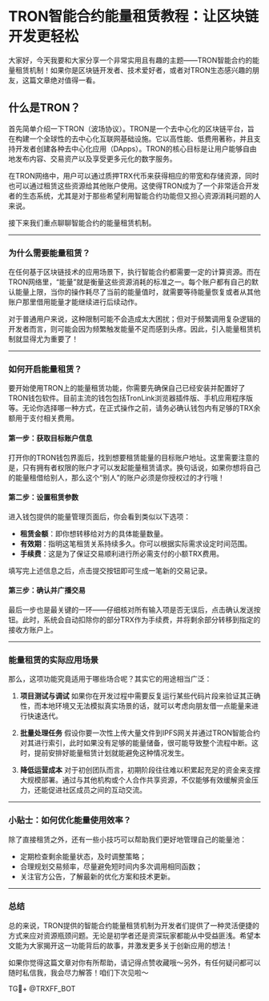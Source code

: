 # TRON智能合约能量租赁教程：让区块链开发更轻松

大家好，今天我要和大家分享一个非常实用且有趣的主题——TRON智能合约的能量租赁机制！如果你是区块链开发者、技术爱好者，或者对TRON生态感兴趣的朋友，这篇文章绝对值得一看。

## 什么是TRON？

首先简单介绍一下TRON（波场协议）。TRON是一个去中心化的区块链平台，旨在构建一个全球性的去中心化互联网基础设施。它以高性能、低费用著称，并且支持开发者创建各种去中心化应用（DApps）。TRON的核心目标是让用户能够自由地发布内容、交易资产以及享受更多元化的数字服务。

在TRON网络中，用户可以通过质押TRX代币来获得相应的带宽和存储资源，同时也可以通过租赁这些资源给其他账户使用。这使得TRON成为了一个非常适合开发者的生态系统，尤其是对于那些希望利用智能合约功能但又担心资源消耗问题的人来说。

接下来我们重点聊聊智能合约的能量租赁机制。

---

### 为什么需要能量租赁？

在任何基于区块链技术的应用场景下，执行智能合约都需要一定的计算资源。而在TRON网络里，“能量”就是衡量这些资源消耗的标准之一。每个账户都有自己的默认能量上限，当你的操作耗尽了当前的能量值时，就需要等待能量恢复或者从其他账户那里借用能量才能继续进行后续动作。

对于普通用户来说，这种限制可能不会造成太大困扰；但对于频繁调用复杂逻辑的开发者而言，则可能会因为频繁触发能量不足而感到头疼。因此，引入能量租赁机制就显得尤为重要了！

---

### 如何开启能量租赁？

要开始使用TRON上的能量租赁功能，你需要先确保自己已经安装并配置好了TRON钱包软件。目前主流的钱包包括TronLink浏览器插件版、手机应用程序版等。无论你选择哪一种方式，在正式操作之前，请务必确认钱包内有足够的TRX余额用于支付相关费用。

#### 第一步：获取目标账户信息
打开你的TRON钱包界面后，找到想要租赁能量的目标账户地址。这里需要注意的是，只有拥有者权限的账户才可以发起能量租赁请求。换句话说，如果你想将自己的能量租借给别人，那么这个“别人”的账户必须是你授权过的才行哦！

#### 第二步：设置租赁参数
进入钱包提供的能量管理页面后，你会看到类似以下选项：
- **租赁金额**：即你想转移给对方的具体能量数量。
- **有效期**：指明这笔租赁关系持续多久。你可以根据实际需求设定时间范围。
- **手续费**：这是为了保证交易顺利进行所必需支付的小额TRX费用。

填写完上述信息之后，点击提交按钮即可生成一笔新的交易记录。

#### 第三步：确认并广播交易
最后一步也是最关键的一环——仔细核对所有输入项是否无误后，点击确认发送按钮。此时，系统会自动扣除你的部分TRX作为手续费，并将剩余部分转移到指定的接收方账户上。

---

### 能量租赁的实际应用场景

那么，这项功能究竟适用于哪些场合呢？其实它的用途相当广泛：

1. **项目测试与调试**
   如果你在开发过程中需要反复运行某些代码片段来验证其正确性，而本地环境又无法模拟真实场景的话，就可以考虑向朋友借一点能量来进行快速迭代。

2. **批量处理任务**
   假设你要一次性上传大量文件到IPFS网关并通过TRON智能合约对其进行索引，此时如果没有足够的能量储备，很可能导致整个流程中断。这时，提前安排好能量租赁计划就能避免这种情况发生。

3. **降低运营成本**
   对于初创团队而言，初期阶段往往难以积累起充足的资金来支撑大规模部署。通过与其他机构或个人合作共享资源，不仅能够有效缓解资金压力，还能促进社区成员之间的互动交流。

---

### 小贴士：如何优化能量使用效率？

除了直接租赁之外，还有一些小技巧可以帮助我们更好地管理自己的能量池：

- 定期检查剩余能量状态，及时调整策略；
- 合理规划交易频率，尽量避免短时间内多次调用相同函数；
- 关注官方公告，了解最新的优化方案和技术更新。

---

### 总结

总的来说，TRON提供的智能合约能量租赁机制为开发者们提供了一种灵活便捷的方式来应对资源瓶颈问题。无论是初学者还是资深玩家都能从中受益匪浅。希望本文能为大家揭开这一功能背后的故事，并激发更多关于创新应用的想法！

如果你觉得这篇文章对你有所帮助，请记得点赞收藏哦～另外，有任何疑问都可以随时私信我，我会尽力解答！咱们下次见啦～

TG💪+ @TRXFF_BOT